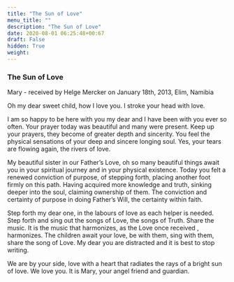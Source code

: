 ```yaml
---
title: "The Sun of Love"
menu_title: ""
description: "The Sun of Love"
date: 2020-08-01 06:25:48+00:67
draft: False
hidden: True
weight:
---
```

### The Sun of Love

Mary - received by Helge Mercker on January 18th, 2013, Elim, Namibia

Oh my dear sweet child, how I love you. I stroke your head with love.

I am so happy to be here with you my dear and I have been with you ever so often. Your prayer today was beautiful and many were present. Keep up your prayers, they become of greater depth and sincerity. You feel the physical sensations of your deep and sincere longing soul. Yes, your tears are flowing again, the rivers of love.

My beautiful sister in our Father’s Love, oh so many beautiful things await you in your spiritual journey and in your physical existence. Today you felt a renewed conviction of purpose, of stepping forth, placing another foot firmly on this path. Having acquired more knowledge and truth, sinking deeper into the soul, claiming ownership of them. The conviction and certainty of purpose in doing Father’s Will, the certainty within faith.  

Step forth my dear one, in the labours of love as each helper is needed.  Step forth and sing out the songs of Love, the songs of Truth. Share the music. It is the music that harmonizes, as the Love once received , harmonizes. The children await your love, be with them, sing with them, share the song of Love. My dear you are distracted and it is best to stop writing.

We are by your side, love with a heart that radiates the rays of a bright sun of love. We love you. It is Mary, your angel friend and guardian.
